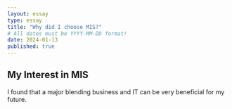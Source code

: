 ```yaml
---
layout: essay
type: essay
title: "Why did I choose MIS?"
# All dates must be YYYY-MM-DD format!
date: 2024-01-13
published: true
---
```


## My Interest in MIS

I found that a major blending business and IT can be very beneficial for my future.
